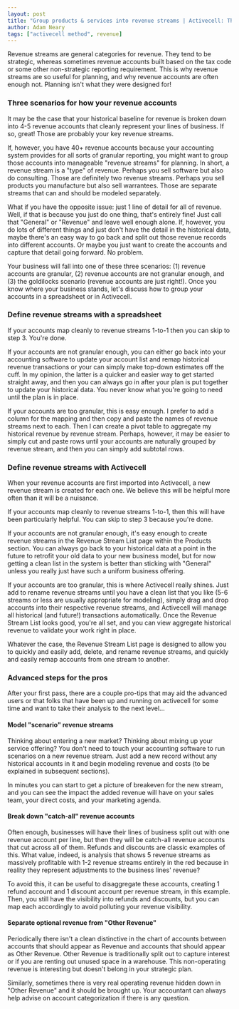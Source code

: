 ```yaml
---
layout: post
title: "Group products & services into revenue streams | Activecell: The small business management platform"
author: Adam Neary
tags: ["activecell method", revenue]
---
```


Revenue streams are general categories for revenue. They tend to be strategic, whereas sometimes revenue accounts built based on the tax code or some other non-strategic reporting requirement. This is why revenue streams are so useful for planning, and why revenue accounts are often enough not. Planning isn't what they were designed for!

<!-- more -->

### Three scenarios for how your revenue accounts

It may be the case that your historical baseline for revenue is broken down into 4-5 revenue accounts that cleanly represent your lines of business. If so, great! Those are probably your key revenue streams.

If, however, you have 40+ revenue accounts because your accounting system provides for all sorts of granular reporting, you might want to group those accounts into manageable "revenue streams" for planning. In short, a revenue stream is a "type" of revenue. Perhaps you sell software but also do consulting. Those are definitely two revenue streams. Perhaps you sell products you manufacture but also sell warrantees. Those are separate streams that can and should be modeled separately. 

What if you have the opposite issue: just 1 line of detail for all of revenue. Well, if that is because you just do one thing, that's entirely fine! Just call that "General" or "Revenue" and leave well enough alone. If, however, you do lots of different things and just don't have the detail in the historical data, maybe there's an easy way to go back and split out those revenue records into different accounts. Or maybe you just want to create the accounts and capture that detail going forward. No problem.

Your business will fall into one of these three scenarios: (1) revenue accounts are granular, (2) revenue accounts are not granular enough, and (3) the goldilocks scenario (revenue accounts are just right!). Once you know where your business stands, let's discuss how to group your accounts in a spreadsheet or in Activecell.

### Define revenue streams with a spreadsheet

If your accounts map cleanly to revenue streams 1-to-1 then you can skip to step 3. You're done.

If your accounts are not granular enough, you can either go back into your accounting software to update your account list and remap historical revenue transactions or your can simply make top-down estimates off the cuff. In my opinion, the latter is a quicker and easier way to get started straight away, and then you can always go in after your plan is put together to update your historical data. You never know what you're going to need until the plan is in place.

If your accounts are too granular, this is easy enough. I prefer to add a column for the mapping and then copy and paste the names of revenue streams next to each. Then I can create a pivot table to aggregate my historical revenue by revenue stream. Perhaps, however, it may be easier to simply cut and paste rows until your accounts are naturally grouped by revenue stream, and then you can simply add subtotal rows.

### Define revenue streams with Activecell

When your revenue accounts are first imported into Activecell, a new revenue stream is created for each one. We believe this will be helpful more often than it will be a nuisance.

If your accounts map cleanly to revenue streams 1-to-1, then this will have been particularly helpful. You can skip to step 3 because you're done.

If your accounts are not granular enough, it's easy enough to create revenue streams in the Revenue Stream List page within the Products section. You can always go back to your historical data at a point in the future to retrofit your old data to your new business model, but for now getting a clean list in the system is better than sticking with "General" unless you really just have such a uniform business offering.

If your accounts are too granular, this is where Activecell really shines. Just add to rename revenue streams until you have a clean list that you like (5-6 streams or less are usually appropriate for modeling), simply drag and drop accounts into their respective revenue streams, and Activecell will manage all historical (and future!) transactions automatically. Once the Revenue Stream List looks good, you're all set, and you can view aggregate historical revenue to validate your work right in place.

Whatever the case, the Revenue Stream List page is designed to allow you to quickly and easily add, delete, and rename revenue streams, and quickly and easily remap accounts from one stream to another.

### Advanced steps for the pros

After your first pass, there are a couple pro-tips that may aid the advanced users or that folks that have been up and running on activecell for some time and want to take their analysis to the next level...

#### Model "scenario" revenue streams

Thinking about entering a new market? Thinking about mixing up your service offering? You don't need to touch your accounting software to run scenarios on a new revenue stream. Just add a new record without any historical accounts in it and begin modeling revenue and costs (to be explained in subsequent sections). 

In minutes you can start to get a picture of breakeven for the new stream, and you can see the impact the added revenue will have on your sales team, your direct costs, and your marketing agenda.

#### Break down "catch-all" revenue accounts

Often enough, businesses will have their lines of business split out with one revenue account per line, but then they will be catch-all revenue accounts that cut across all of them. Refunds and discounts are classic examples of this. What value, indeed, is analysis that shows 5 revenue streams as massively profitable with 1-2 revenue streams entirely in the red because in reality they represent adjustments to the business lines' revenue?

To avoid this, it can be useful to disaggregate these accounts, creating 1 refund account and 1 discount account per revenue stream, in this example. Then, you still have the visibility into refunds and discounts, but you can map each accordingly to avoid polluting your revenue visibility.
 
#### Separate optional revenue from "Other Revenue"

Periodically there isn't a clean distinctive in the chart of accounts between accounts that should appear as Revenue and accounts that should appear as Other Revenue. Other Revenue is traditionally split out to capture interest or if you are renting out unused space in a warehouse. This non-operating revenue is interesting but doesn't belong in your strategic plan.

Similarly, sometimes there is very real operating revenue hidden down in "Other Revenue" and it should be brought up. Your accountant can always help advise on account categorization if there is any question. 